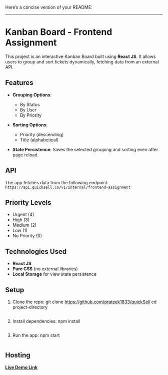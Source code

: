 Here’s a concise version of your README:

---

# Kanban Board - Frontend Assignment

This project is an interactive Kanban Board built using **React JS**. It allows users to group and sort tickets dynamically, fetching data from an external API.

## Features

- **Grouping Options**:
  - By Status
  - By User
  - By Priority
  
- **Sorting Options**:
  - Priority (descending)
  - Title (alphabetical)

- **State Persistence**: Saves the selected grouping and sorting even after page reload.

## API
The app fetches data from the following endpoint:  
`https://api.quicksell.co/v1/internal/frontend-assignment`

## Priority Levels

- Urgent (4)
- High (3)
- Medium (2)
- Low (1)
- No Priority (0)

## Technologies Used

- **React JS**
- **Pure CSS** (no external libraries)
- **Local Storage** for view state persistence

## Setup

1. Clone the repo:
   git clone https://github.com/prateek1833/quickSell
   cd project-directory
   ```
2. Install dependencies:
   npm install
   ```
3. Run the app:
   npm start
   ```

## Hosting

**[Live Demo Link](#)**
